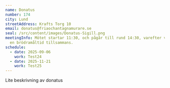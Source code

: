 ```yaml
---
name: Donatus
number: 174
city: Lund
streetAddress: Krafts Torg 10
email: donatus@friaochantagnamurare.se
seal: /src/content/images/Donatus-Sigill.png
meetingInfo: Mötet startar 11:30, och pågår till rund 14:30, varefter vi intar
  en brödramåltid tillsammans.
schedule:
  - date: 2025-09-06
    work: Test24
  - date: 2025-11-21
    work: Test25
---
```

Lite beskrivning av donatus